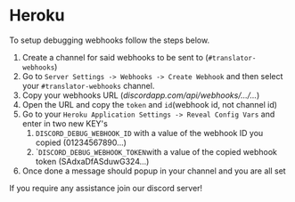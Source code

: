 # Heroku

To setup debugging webhooks follow the steps below.

1. Create a channel for said webhooks to be sent to (`#translator-webhooks`)
2. Go to `Server Settings -> Webhooks -> Create Webhook` and then select your `#translator-webhooks` channel.
3. Copy your webhooks URL (_discordapp.com/api/webhooks/.../..._)
4. Open the URL and copy the `token` and `id`(webhook id, not channel id)
5. Go to your `Heroku Application Settings -> Reveal Config Vars` and enter in two new KEY's
   1. `DISCORD_DEBUG_WEBHOOK_ID` with a value of the webhook ID you copied (01234567890...)
   2. \``DISCORD_DEBUG_WEBHOOK_TOKEN`with a value of the copied webhook token (SAdxaDfASduwG324...)
6. Once done a message should popup in your channel and you are all set

If you require any assistance join our discord server!
